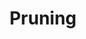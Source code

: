 ---
title: "Pruning"

categories: ['']

tags: ['pruning']

arabic: ['تقليم', 'تشذيب']

publishers: ['معجم مصطلحات التعلم الآلي والتعلم العميق وعلم البيانات']

types: "word"

slug: ""
---